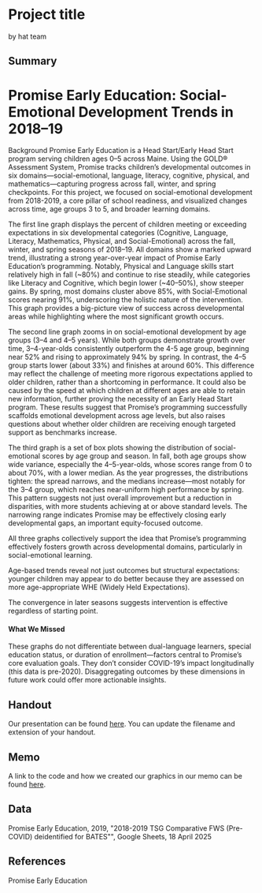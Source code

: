 Project title
================
by hat team

## Summary

# Promise Early Education: Social-Emotional Development Trends in 2018–19

Background
Promise Early Education is a Head Start/Early Head Start program serving children ages 0–5 across Maine. Using the GOLD® Assessment System, Promise tracks children’s developmental outcomes in six domains—social-emotional, language, literacy, cognitive, physical, and mathematics—capturing progress across fall, winter, and spring checkpoints. For this project, we focused on social-emotional development from 2018-2019, a core pillar of school readiness, and visualized changes across time, age groups 3 to 5, and broader learning domains.

The first line graph displays the percent of children meeting or exceeding expectations in six developmental categories (Cognitive, Language, Literacy, Mathematics, Physical, and Social-Emotional) across the fall, winter, and spring seasons of 2018–19. All domains show a marked upward trend, illustrating a strong year-over-year impact of Promise Early Education’s programming. Notably, Physical and Language skills start relatively high in fall (~80%) and continue to rise steadily, while categories like Literacy and Cognitive, which begin lower (~40–50%), show steeper gains. By spring, most domains cluster above 85%, with Social-Emotional scores nearing 91%, underscoring the holistic nature of the intervention. This graph provides a big-picture view of success across developmental areas while highlighting where the most significant growth occurs.

The second line graph zooms in on social-emotional development by age groups (3–4 and 4–5 years). While both groups demonstrate growth over time, 3–4-year-olds consistently outperform the 4-5 age group, beginning near 52% and rising to approximately 94% by spring. In contrast, the 4–5 group starts lower (about 33%) and finishes at around 60%. This difference may reflect the challenge of meeting more rigorous expectations applied to older children, rather than a shortcoming in performance. It could also be caused by the speed at which children at different ages are able to retain new information, further proving the necessity of an Early Head Start program. These results suggest that Promise’s programming successfully scaffolds emotional development across age levels, but also raises questions about whether older children are receiving enough targeted support as benchmarks increase.

The third graph is a set of box plots showing the distribution of social-emotional scores by age group and season. In fall, both age groups show wide variance, especially the 4–5-year-olds, whose scores range from 0 to about 70%, with a lower median. As the year progresses, the distributions tighten: the spread narrows, and the medians increase—most notably for the 3–4 group, which reaches near-uniform high performance by spring. This pattern suggests not just overall improvement but a reduction in disparities, with more students achieving at or above standard levels. The narrowing range indicates Promise may be effectively closing early developmental gaps, an important equity-focused outcome.

All three graphs collectively support the idea that Promise’s programming effectively fosters growth across developmental domains, particularly in social-emotional learning.

Age-based trends reveal not just outcomes but structural expectations: younger children may appear to do better because they are assessed on more age-appropriate WHE (Widely Held Expectations).

The convergence in later seasons suggests intervention is effective regardless of starting point.

#### What We Missed 
These graphs do not differentiate between dual-language learners, special education status, or duration of enrollment—factors central to Promise’s core evaluation goals.
They don’t consider COVID-19’s impact longitudinally (this data is pre-2020).
Disaggregating outcomes by these dimensions in future work could offer more actionable insights.



## Handout

Our presentation can be found [here](handout/handout.pdf). You can update the filename and extension of your handout.

## Memo

A link to the code and how we created our graphics in our memo can be found [here](memo/memo.html).

## Data

Promise Early Education, 2019, "2018-2019 TSG Comparative FWS  (Pre-COVID) deidentified for BATES"", Google Sheets, 18 April 2025

## References

Promise Early Education
